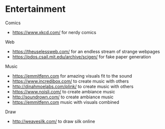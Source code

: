 # Entertainment

Comics
- https://www.xkcd.com/ for nerdy comics  

Web
- https://theuselessweb.com/ for an endless stream of strange webpages  
- https://pdos.csail.mit.edu/archive/scigen/ for fake paper generation

Music
- https://emmitfenn.com for amazing visuals fit to the sound  
- https://www.incredibox.com/ to create music with others  
- http://dinahmoelabs.com/plink/ to create music with others  
- https://www.noisli.com/ to create ambiance music  
- http://soundrown.com/ to create ambiance music  
- https://emmitfenn.com music with visuals combined  

Draw
- http://weavesilk.com/ to draw silk online  
